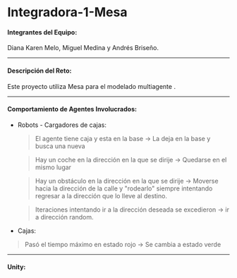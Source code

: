 # Integradora-1-Mesa

#### Integrantes del Equipo: 
Diana Karen Melo, Miguel Medina y Andrés Briseño.
___
#### Descripción del Reto: 
Este proyecto utiliza Mesa para el modelado multiagente .
___
#### Comportamiento de Agentes Involucrados: 
* Robots - Cargadores de cajas: 
  > El agente tiene caja y esta en la base &rarr; La deja en la base y busca una nueva
  
  > Hay un coche en la dirección en la que se dirije  &rarr; Quedarse en el mismo lugar 
  
  > Hay un obstáculo en la dirección en la que se dirije  &rarr; Moverse hacia la dirección de la calle y "rodearlo" siempre intentando regresar a la dirección que lo lleve al destino.
  
  > Iteraciones intentando ir a la dirección deseada se excedieron -> ir a dirección random.
* Cajas:
> Pasó el tiempo máximo en estado rojo &rarr; Se cambia a estado verde
___
#### Unity: 

